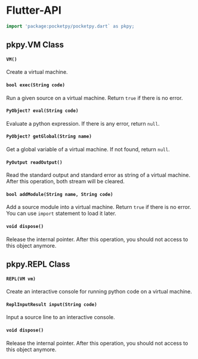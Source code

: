 # Flutter-API

```dart
import 'package:pocketpy/pocketpy.dart` as pkpy;
```

## pkpy.VM Class

#### `VM()`

Create a virtual machine.

#### `bool exec(String code)`

Run a given source on a virtual machine. Return `true` if there is no error.

#### `PyObject? eval(String code)`

Evaluate a python expression. If there is any error, return `null`.

#### `PyObject? getGlobal(String name)`

Get a global variable of a virtual machine. If not found, return `null`.

#### `PyOutput readOutput()`

Read the standard output and standard error as string of a virtual machine. After this operation, both stream will be cleared.

#### `bool addModule(String name, String code)`

Add a source module into a virtual machine. Return `true` if there is no error. You can use `import` statement to load it later.

#### `void dispose()`

Release the internal pointer.
After this operation, you should not access to this object anymore.

## pkpy.REPL Class

#### `REPL(VM vm)`

Create an interactive console for running python code on a virtual machine.

#### `ReplInputResult input(String code)`

Input a source line to an interactive console.

#### `void dispose()`

Release the internal pointer.
After this operation, you should not access to this object anymore.

